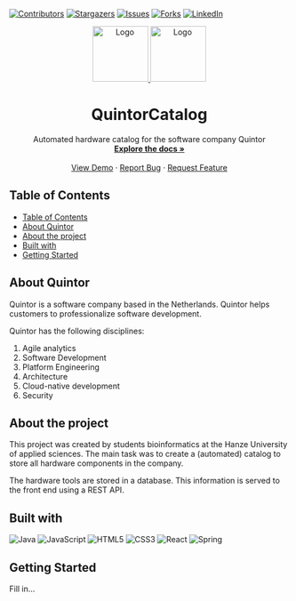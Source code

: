 [![Contributors][contributors-shield]][contributors-url]
[![Stargazers][stars-shield]][stars-url]
[![Issues][issues-shield]][issues-url]
[![Forks][forks-shield]][forks-url]
[![LinkedIn][linkedin-shield]][linkedin-url]

<div align="center">
  <a href="https://github.com/MarkStreek/QuintorCatalog">
    <img src="https://quintor.nl/wp-content/uploads/2022/08/logo-square.png" alt="Logo" width="100" height="100">
  </a>
  <a href="https://github.com/MarkStreek/QuintorCatalog">
    <img src="https://bureautromp.nl/wp-content/uploads/Hanze-Gr-uitgelicht.png" alt="Logo" width="100" height="100">
  </a>
<h1 align="center">QuintorCatalog</h3>

  <p align="center">
    Automated hardware catalog for the software company Quintor
    <br />
    <a href="https://github.com/github_username/repo_name"><strong>Explore the docs »</strong></a>
    <br />
    <br />
    <a href="https://github.com/github_username/repo_name">View Demo</a>
    ·
    <a href="https://github.com/github_username/repo_name/issues">Report Bug</a>
    ·
    <a href="https://github.com/github_username/repo_name/issues">Request Feature</a>
  </p>
</div>

## Table of Contents

- [Table of Contents](#table-of-contents)
- [About Quintor](#about-quintor)
- [About the project](#about-the-project)
- [Built with](#built-with)
- [Getting Started](#getting-started)

## About Quintor

Quintor is a software company based in the Netherlands. Quintor helps customers to professionalize software development.

Quintor has the following disciplines:

1. Agile analytics
2. Software Development
3. Platform Engineering
4. Architecture
5. Cloud-native development
6. Security

## About the project

This project was created by students bioinformatics at the Hanze University of applied sciences. The main task was to create a (automated) catalog to store all hardware components in the company.

The hardware tools are stored in a database. This information is served to the front end using a REST API.

## Built with

![Java](https://img.shields.io/badge/java-%23ED8B00.svg?style=for-the-badge&logo=openjdk&logoColor=white)
![JavaScript](https://img.shields.io/badge/javascript-%23323330.svg?style=for-the-badge&logo=javascript&logoColor=%23F7DF1E)
![HTML5](https://img.shields.io/badge/html5-%23E34F26.svg?style=for-the-badge&logo=html5&logoColor=white)
![CSS3](https://img.shields.io/badge/css3-%231572B6.svg?style=for-the-badge&logo=css3&logoColor=white)
![React](https://img.shields.io/badge/react-%2320232a.svg?style=for-the-badge&logo=react&logoColor=%2361DAFB)
![Spring](https://img.shields.io/badge/spring-%236DB33F.svg?style=for-the-badge&logo=spring&logoColor=white)

## Getting Started

Fill in...






<!-- Markdown Links -->
[contributors-shield]: https://img.shields.io/github/contributors/MarkStreek/QuintorCatalog.svg?style=for-the-badge
[contributors-url]: https://github.com/MarkStreek/QuintorCatalog/graphs/contributors
[stars-shield]: https://img.shields.io/github/stars/MarkStreek/QuintorCatalog.svg?style=for-the-badge
[stars-url]: https://github.com/MarkStreek/QuintorCatalog/stargazers
[issues-shield]: https://img.shields.io/github/issues/MarkStreek/QuintorCatalog.svg?style=for-the-badge
[issues-url]: https://github.com/MarkStreek/QuintorCatalog/issues
[linkedin-shield]: https://img.shields.io/badge/-LinkedIn-black.svg?style=for-the-badge&logo=linkedin&colorB=555
[linkedin-url]: https://www.linkedin.com/company/quintor/
[forks-shield]: https://img.shields.io/github/forks/MarkStreek/QuintorCatalog.svg?style=for-the-badge
[forks-url]: https://github.com/MarkStreek/QuintorCatalog/network/members